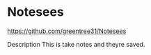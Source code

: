 # Notesees

https://github.com/greentree31/Notesees


Description
This is take notes and theyre saved.